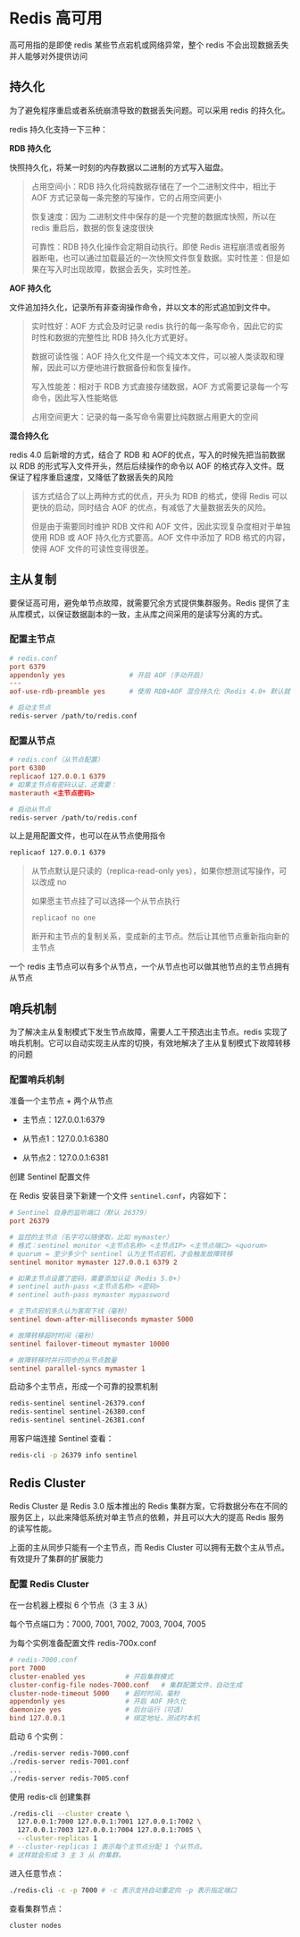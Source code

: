 # Redis 高可用

高可用指的是即使 redis 某些节点宕机或网络异常，整个 redis 不会出现数据丢失并人能够对外提供访问

## 持久化

为了避免程序重启或者系统崩溃导致的数据丢失问题。可以采用 redis 的持久化。

redis 持久化支持一下三种：

**RDB 持久化**

快照持久化，将某一时刻的内存数据以二进制的方式写入磁盘。

> 占用空间小：RDB 持久化将纯数据存储在了一个二进制文件中，相比于 AOF 方式记录每一条完整的写操作，它的占用空间更小 
>
> 恢复速度：因为 二进制文件中保存的是一个完整的数据库快照，所以在 redis 重启后，数据的恢复速度很快
>
> 可靠性：RDB 持久化操作会定期自动执行。即使 Redis 进程崩溃或者服务器断电，也可以通过加载最近的一次快照文件恢复数据。实时性差：但是如果在写入时出现故障，数据会丢失，实时性差。

**AOF 持久化**

文件追加持久化，记录所有非查询操作命令，并以文本的形式追加到文件中。

> 实时性好：AOF 方式会及时记录 redis 执行的每一条写命令，因此它的实时性和数据的完整性比 RDB 持久化方式更好。
>
> 数据可读性强：AOF 持久化文件是一个纯文本文件，可以被人类读取和理解，因此可以方便地进行数据备份和恢复操作。
>
> 写入性能差：相对于 RDB 方式直接存储数据，AOF 方式需要记录每一个写命令，因此写入性能略低
>
> 占用空间更大：记录的每一条写命令需要比纯数据占用更大的空间

**混合持久化**

redis 4.0 后新增的方式，结合了 RDB 和 AOF的优点，写入的时候先把当前数据以 RDB 的形式写入文件开头，然后后续操作的命令以 AOF 的格式存入文件。既保证了程序重启速度，又降低了数据丢失的风险

> 该方式结合了以上两种方式的优点，开头为 RDB 的格式，使得 Redis 可以更快的启动，同时结合 AOF 的优点，有减低了大量数据丢失的风险。
>
> 但是由于需要同时维护 RDB 文件和 AOF 文件，因此实现复杂度相对于单独使用 RDB 或 AOF 持久化方式要高。AOF 文件中添加了 RDB 格式的内容，使得 AOF 文件的可读性变得很差。

## 主从复制

要保证高可用，避免单节点故障，就需要冗余方式提供集群服务。Redis 提供了主从库模式，以保证数据副本的一致，主从库之间采用的是读写分离的方式。

### 配置主节点

```conf
# redis.conf
port 6379
appendonly yes                # 开启 AOF（手动开启）
---
aof-use-rdb-preamble yes      # 使用 RDB+AOF 混合持久化（Redis 4.0+ 默认就开启）
```

```sh
# 启动主节点
redis-server /path/to/redis.conf 
```

### 配置从节点

```conf
# redis.conf（从节点配置）
port 6380
replicaof 127.0.0.1 6379
# 如果主节点有密码认证，还需要：
masterauth <主节点密码>
```

```sh
# 启动从节点
redis-server /path/to/redis.conf
```

以上是用配置文件，也可以在从节点使用指令 

```sh
replicaof 127.0.0.1 6379
```

> 从节点默认是只读的（replica-read-only yes），如果你想测试写操作，可以改成 no
>
> 如果愿主节点挂了可以选择一个从节点执行
>
> ```sh
> replicaof no one
> ```
>
> 断开和主节点的复制关系，变成新的主节点。然后让其他节点重新指向新的主节点

一个 redis 主节点可以有多个从节点，一个从节点也可以做其他节点的主节点拥有从节点

## 哨兵机制

为了解决主从复制模式下发生节点故障，需要人工干预选出主节点。redis 实现了哨兵机制。它可以自动实现主从库的切换，有效地解决了主从复制模式下故障转移的问题

### 配置哨兵机制

准备一个主节点 + 两个从节点

- 主节点：127.0.0.1:6379

- 从节点1：127.0.0.1:6380

- 从节点2：127.0.0.1:6381

创建 Sentinel 配置文件

在 Redis 安装目录下新建一个文件 `sentinel.conf`，内容如下：

```conf
# Sentinel 自身的监听端口（默认 26379）
port 26379

# 监控的主节点（名字可以随便取，比如 mymaster）
# 格式：sentinel monitor <主节点名称> <主节点IP> <主节点端口> <quorum>
# quorum = 至少多少个 sentinel 认为主节点宕机，才会触发故障转移
sentinel monitor mymaster 127.0.0.1 6379 2

# 如果主节点设置了密码，需要添加认证（Redis 5.0+）
# sentinel auth-pass <主节点名称> <密码>
# sentinel auth-pass mymaster mypassword

# 主节点宕机多久认为客观下线（毫秒）
sentinel down-after-milliseconds mymaster 5000

# 故障转移超时时间（毫秒）
sentinel failover-timeout mymaster 10000

# 故障转移时并行同步的从节点数量
sentinel parallel-syncs mymaster 1
```

启动多个主节点，形成一个可靠的投票机制

```sh
redis-sentinel sentinel-26379.conf
redis-sentinel sentinel-26380.conf
redis-sentinel sentinel-26381.conf
```

用客户端连接 Sentinel 查看：

```sh
redis-cli -p 26379 info sentinel
```

## Redis Cluster

Redis Cluster 是 Redis 3.0 版本推出的 Redis 集群方案，它将数据分布在不同的服务区上，以此来降低系统对单主节点的依赖，并且可以大大的提高 Redis 服务的读写性能。

上面的主从同步只能有一个主节点，而 Redis Cluster 可以拥有无数个主从节点。有效提升了集群的扩展能力

### 配置 Redis Cluster

在一台机器上模拟 6 个节点（3 主 3 从）

每个节点端口为：7000, 7001, 7002, 7003, 7004, 7005

为每个实例准备配置文件 redis-700x.conf

```conf
# redis-7000.conf
port 7000
cluster-enabled yes          # 开启集群模式
cluster-config-file nodes-7000.conf   # 集群配置文件，自动生成
cluster-node-timeout 5000    # 超时时间，毫秒
appendonly yes               # 开启 AOF 持久化
daemonize yes                # 后台运行（可选）
bind 127.0.0.1               # 绑定地址，测试时本机
```

启动 6 个实例：

```sh
./redis-server redis-7000.conf
./redis-server redis-7001.conf
...
./redis-server redis-7005.conf
```

使用 redis-cli 创建集群

```sh
./redis-cli --cluster create \
  127.0.0.1:7000 127.0.0.1:7001 127.0.0.1:7002 \
  127.0.0.1:7003 127.0.0.1:7004 127.0.0.1:7005 \
  --cluster-replicas 1
# --cluster-replicas 1 表示每个主节点分配 1 个从节点。
# 这样就会形成 3 主 3 从 的集群。
```

进入任意节点：

```sh
./redis-cli -c -p 7000 # -c 表示支持自动重定向 -p 表示指定端口
```

查看集群节点：

```sh
cluster nodes
```
